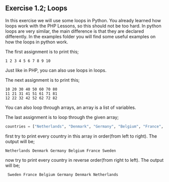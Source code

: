 ## Exercise 1.2; Loops

In this exercise we will use some loops in Python. You already learned how loops work with the PHP Lessons, so this should not be too hard. In python loops are very similar, the main difference is that they are declared differently. In the examples folder you will find some useful examples on how the loops in python work.

The first assignment is to print this;

```
1 2 3 4 5 6 7 8 9 10 
```

Just like in PHP, you can also use loops in loops.

The next assignment is to print this;

```
10 20 30 40 50 60 70 80 
11 21 31 41 51 61 71 81 
12 22 32 42 52 62 72 82 
```

You can also loop through arrays, an array is a list of variables.

The last assignment is to loop through the given array;

```python
countries = ["Netherlands", "Denmark", "Germany", "Belgium", "France", "Sweden"]
```

first try to print every country in this array in order(from left to right). The output will be;

```
Netherlands Denmark Germany Belgium France Sweden 
```

now try to print every country in reverse order(from right to left). The output will be;

```
 Sweden France Belgium Germany Denmark Netherlands
```

